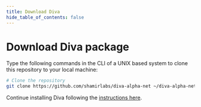 ```yaml
---
title: Download Diva
hide_table_of_contents: false
---
```


# Download Diva package

Type the following commands in the CLI of a UNIX based system to clone this repository to your local machine:

```bash
# Clone the repository
git clone https://github.com/shamirlabs/diva-alpha-net ~/diva-alpha-net
```

Continue installing Diva following the [instructions here](/testnet/install).
